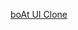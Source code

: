 <a href="[github.com/niks1503/boAt-UI-Clone/](https://niks1503.github.io/boAt-UI-Clone/)" target="_blank">boAt UI Clone</a>
